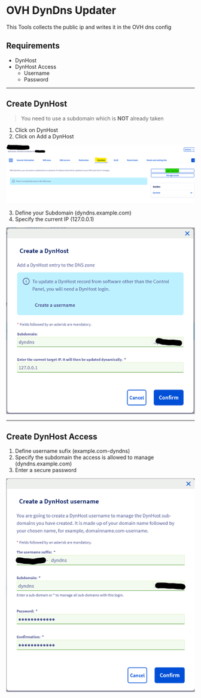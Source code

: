 # OVH DynDns Updater

This Tools collects the public ip and writes it in the OVH dns config


## Requirements

- DynHost
- DynHost Access
  - Username
  - Password

---
## Create DynHost
> You need to use a subdomain which is **NOT** already taken

1. Click on DynHost
2. Click on Add a DynHost

![create dynhost location](docs/dynhost.png)

3. Define your Subdomain (dyndns.example.com)
4. Specify the current IP (127.0.0.1)

![create dynhost location](docs/dynhost2.png)

---
## Create DynHost Access

1. Define username sufix (example.com-dyndns)
2. Specify the subdomain the access is allowed to manage (dyndns.example.com)
3. Enter a secure password

![create dynhost location](docs/create_dynhost_access.png)
